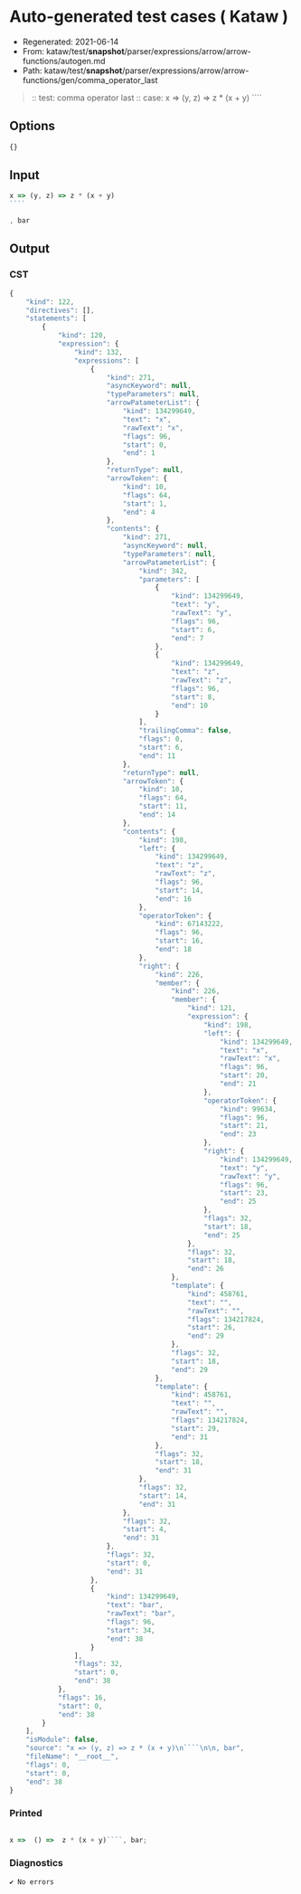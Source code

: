 # Auto-generated test cases ( Kataw )
- Regenerated: 2021-06-14
- From: kataw/test/__snapshot__/parser/expressions/arrow/arrow-functions/autogen.md
- Path: kataw/test/__snapshot__/parser/expressions/arrow/arrow-functions/gen/comma_operator_last
> :: test: comma operator last
> :: case: x => (y, z) => z * (x + y)
>          ````
>          
>          
## Options

`````js
{}
`````
## Input

`````js
x => (y, z) => z * (x + y)
````

, bar
`````
## Output

### CST

```javascript
{
    "kind": 122,
    "directives": [],
    "statements": [
        {
            "kind": 120,
            "expression": {
                "kind": 132,
                "expressions": [
                    {
                        "kind": 271,
                        "asyncKeyword": null,
                        "typeParameters": null,
                        "arrowPatameterList": {
                            "kind": 134299649,
                            "text": "x",
                            "rawText": "x",
                            "flags": 96,
                            "start": 0,
                            "end": 1
                        },
                        "returnType": null,
                        "arrowToken": {
                            "kind": 10,
                            "flags": 64,
                            "start": 1,
                            "end": 4
                        },
                        "contents": {
                            "kind": 271,
                            "asyncKeyword": null,
                            "typeParameters": null,
                            "arrowPatameterList": {
                                "kind": 342,
                                "parameters": [
                                    {
                                        "kind": 134299649,
                                        "text": "y",
                                        "rawText": "y",
                                        "flags": 96,
                                        "start": 6,
                                        "end": 7
                                    },
                                    {
                                        "kind": 134299649,
                                        "text": "z",
                                        "rawText": "z",
                                        "flags": 96,
                                        "start": 8,
                                        "end": 10
                                    }
                                ],
                                "trailingComma": false,
                                "flags": 0,
                                "start": 6,
                                "end": 11
                            },
                            "returnType": null,
                            "arrowToken": {
                                "kind": 10,
                                "flags": 64,
                                "start": 11,
                                "end": 14
                            },
                            "contents": {
                                "kind": 198,
                                "left": {
                                    "kind": 134299649,
                                    "text": "z",
                                    "rawText": "z",
                                    "flags": 96,
                                    "start": 14,
                                    "end": 16
                                },
                                "operatorToken": {
                                    "kind": 67143222,
                                    "flags": 96,
                                    "start": 16,
                                    "end": 18
                                },
                                "right": {
                                    "kind": 226,
                                    "member": {
                                        "kind": 226,
                                        "member": {
                                            "kind": 121,
                                            "expression": {
                                                "kind": 198,
                                                "left": {
                                                    "kind": 134299649,
                                                    "text": "x",
                                                    "rawText": "x",
                                                    "flags": 96,
                                                    "start": 20,
                                                    "end": 21
                                                },
                                                "operatorToken": {
                                                    "kind": 99634,
                                                    "flags": 96,
                                                    "start": 21,
                                                    "end": 23
                                                },
                                                "right": {
                                                    "kind": 134299649,
                                                    "text": "y",
                                                    "rawText": "y",
                                                    "flags": 96,
                                                    "start": 23,
                                                    "end": 25
                                                },
                                                "flags": 32,
                                                "start": 18,
                                                "end": 25
                                            },
                                            "flags": 32,
                                            "start": 18,
                                            "end": 26
                                        },
                                        "template": {
                                            "kind": 458761,
                                            "text": "",
                                            "rawText": "",
                                            "flags": 134217824,
                                            "start": 26,
                                            "end": 29
                                        },
                                        "flags": 32,
                                        "start": 18,
                                        "end": 29
                                    },
                                    "template": {
                                        "kind": 458761,
                                        "text": "",
                                        "rawText": "",
                                        "flags": 134217824,
                                        "start": 29,
                                        "end": 31
                                    },
                                    "flags": 32,
                                    "start": 18,
                                    "end": 31
                                },
                                "flags": 32,
                                "start": 14,
                                "end": 31
                            },
                            "flags": 32,
                            "start": 4,
                            "end": 31
                        },
                        "flags": 32,
                        "start": 0,
                        "end": 31
                    },
                    {
                        "kind": 134299649,
                        "text": "bar",
                        "rawText": "bar",
                        "flags": 96,
                        "start": 34,
                        "end": 38
                    }
                ],
                "flags": 32,
                "start": 0,
                "end": 38
            },
            "flags": 16,
            "start": 0,
            "end": 38
        }
    ],
    "isModule": false,
    "source": "x => (y, z) => z * (x + y)\n````\n\n, bar",
    "fileName": "__root__",
    "flags": 0,
    "start": 0,
    "end": 38
}
```

### Printed

```javascript

x =>  () =>  z * (x + y)````, bar;
```

### Diagnostics

```javascript
✔ No errors
```

